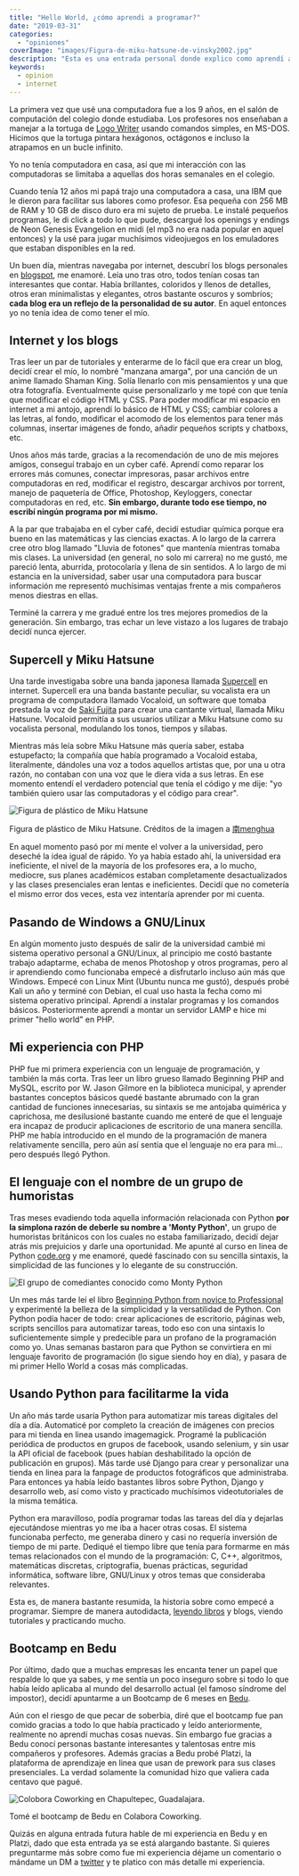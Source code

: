 ```yaml
---
title: "Hello World, ¿cómo aprendi a programar?"
date: "2019-03-31"
categories: 
  - "opiniones"
coverImage: "images/Figura-de-miku-hatsune-de-vinsky2002.jpg"
description: "Esta es una entrada personal donde explico como aprendí a programar por primera vez, primero en PHP y mis primeros contactos con Python."
keywords:
  - opinion
  - internet
---
```


La primera vez que usé una computadora fue a los 9 años, en el salón de computación del colegio donde estudiaba. Los profesores nos enseñaban a manejar a la tortuga de [Logo Writer](https://www.xataka.com/historia-tecnologica/tortuga-que-nos-enseno-a-programar-historia-logo-primer-lenguaje-programacion-disenado-para-ninos) usando comandos simples, en MS-DOS. Hicimos que la tortuga pintara hexágonos, octágonos e incluso la atrapamos en un bucle infinito.

Yo no tenía computadora en casa, así que mi interacción con las computadoras se limitaba a aquellas dos horas semanales en el colegio.

Cuando tenía 12 años mi papá trajo una computadora a casa, una IBM que le dieron para facilitar sus labores como profesor. Esa pequeña con 256 MB de RAM y 10 GB de disco duro era mi sujeto de prueba. Le instalé pequeños programas, le di click a todo lo que pude, descargué los openings y endings de Neon Genesis Evangelion en midi (el mp3 no era nada popular en aquel entonces) y la usé para jugar muchísimos videojuegos en los emuladores que estaban disponibles en la red.

Un buen día, mientras navegaba por internet, descubrí los blogs personales en [blogspot](https://www.blogger.com), me enamoré. Leía uno tras otro, todos tenían cosas tan interesantes que contar. Había brillantes, coloridos y llenos de detalles, otros eran minimalistas y elegantes, otros bastante oscuros y sombríos; **cada blog era un reflejo de la personalidad de su autor**. En aquel entonces yo no tenía idea de como tener el mío.

## Internet y los blogs

Tras leer un par de tutoriales y enterarme de lo fácil que era crear un blog, decidí crear el mío, lo nombré "manzana amarga", por una canción de un anime llamado Shaman King. Solía llenarlo con mis pensamientos y una que otra fotografía. Eventualmente quise personalizarlo y me topé con que tenía que modificar el código HTML y CSS. Para poder modificar mi espacio en internet a mi antojo, aprendí lo básico de HTML y CSS; cambiar colores a las letras, al fondo, modificar el acomodo de los elementos para tener más columnas, insertar imágenes de fondo, añadir pequeños scripts y chatboxs, etc.

Unos años más tarde, gracias a la recomendación de uno de mis mejores amigos, conseguí trabajo en un cyber café. Aprendí como reparar los errores más comunes, conectar impresoras, pasar archivos entre computadoras en red, modificar el registro, descargar archivos por torrent, manejo de paquetería de Office, Photoshop, Keyloggers, conectar computadoras en red, etc. **Sin embargo, durante todo ese tiempo, no escribí ningún programa por mi mismo.**

A la par que trabajaba en el cyber café, decidí estudiar química porque era bueno en las matemáticas y las ciencias exactas. A lo largo de la carrera cree otro blog llamado "Lluvia de fotones" que mantenía mientras tomaba mis clases. La universidad (en general, no solo mi carrera) no me gustó, me pareció lenta, aburrida, protocolaría y llena de sin sentidos. A lo largo de mi estancia en la universidad, saber usar una computadora para buscar información me representó muchísimas ventajas frente a mis compañeros menos diestras en ellas.

Terminé la carrera y me gradué entre los tres mejores promedios de la generación. Sin embargo, tras echar un leve vistazo a los lugares de trabajo decidí nunca ejercer.

## Supercell y Miku Hatsune

Una tarde investigaba sobre una banda japonesa llamada [Supercell](https://www.supercell.jp/english.html) en internet. Supercell era una banda bastante peculiar, su vocalista era un programa de computadora llamado Vocaloid, un software que tomaba prestada la voz de [Saki Fujita](https://es.wikipedia.org/wiki/Saki_Fujita) para crear una cantante virtual, llamada Miku Hatsune. Vocaloid permitía a sus usuarios utilizar a Miku Hatsune como su vocalista personal, modulando los tonos, tiempos y sílabas.

Mientras más leía sobre Miku Hatsune más quería saber, estaba estupefacto; la compañía que había programado a Vocaloid estaba, literalmente, dándoles una voz a todos aquellos artistas que, por una u otra razón, no contaban con una voz que le diera vida a sus letras. En ese momento entendí el verdadero potencial que tenía el código y me dije: "yo también quiero usar las computadoras y el código para crear".

![Figura de plástico de Miku Hatsune](images/FiguraDeMikuHatsune.jpg)

Figura de plástico de Miku Hatsune. Créditos de la imagen a [南menghua](https://pixabay.com/es/users/%E5%8D%97menghua-19298964/)

En aquel momento pasó por mi mente el volver a la universidad, pero deseché la idea igual de rápido. Yo ya había estado ahí, la universidad era ineficiente, el nivel de la mayoría de los profesores era, a lo mucho, mediocre, sus planes académicos estaban completamente desactualizados y las clases presenciales eran lentas e ineficientes. Decidí que no cometería el mismo error dos veces, esta vez intentaría aprender por mi cuenta.

## Pasando de Windows a GNU/Linux

En algún momento justo después de salir de la universidad cambié mi sistema operativo personal a GNU/Linux, al principio me costó bastante trabajo adaptarme, echaba de menos Photoshop y otros programas, pero al ir aprendiendo como funcionaba empecé a disfrutarlo incluso aún más que Windows. Empecé con Linux Mint (Ubuntu nunca me gustó), después probé Kali un año y terminé con Debian, el cual uso hasta la fecha como mi sistema operativo principal. Aprendí a instalar programas y los comandos básicos. Posteriormente aprendí a montar un servidor LAMP e hice mi primer "hello world" en PHP.

## Mi experiencia con PHP

PHP fue mi primera experiencia con un lenguaje de programación, y también la más corta. Tras leer un libro grueso llamado Beginning PHP and MySQL, escrito por W. Jason Gilmore en la biblioteca municipal, y aprender bastantes conceptos básicos quedé bastante abrumado con la gran cantidad de funciones innecesarias, su sintaxis se me antojaba quimérica y caprichosa, me desilusioné bastante cuando me enteré de que el lenguaje era incapaz de producir aplicaciones de escritorio de una manera sencilla. PHP me había introducido en el mundo de la programación de manera relativamente sencilla, pero aún así sentía que el lenguaje no era para mi... pero después llegó Python.

## El lenguaje con el nombre de un grupo de humoristas

Tras meses evadiendo toda aquella información relacionada con Python **por la simplona razón de deberle su nombre a 'Monty Python'**, un grupo de humoristas británicos con los cuales no estaba familiarizado, decidí dejar atrás mis prejuicios y darle una oportunidad. Me apunté al curso en linea de Python [code.org](https://code.org/) y me enamoré, quedé fascinado con su sencilla sintaxis, la simplicidad de las funciones y lo elegante de su construcción.

![El grupo de comediantes conocido como Monty Python](images/ElGrupoDeComediantesMontyPython.jpg "Fotografía del grupo de comediantes conocido como Monthy Python, del cual toma su nombre el lenguaje de programación.")

Un mes más tarde leí el libro [Beginning Python from novice to Professional](/aprender-python-desde-cero-resena-de-beginning-python/) y experimenté la belleza de la simplicidad y la versatilidad de Python. Con Python podía hacer de todo: crear aplicaciones de escritorio, páginas web, scripts sencillos para automatizar tareas, todo eso con una sintaxis lo suficientemente simple y predecible para un profano de la programación como yo. Unas semanas bastaron para que Python se convirtiera en mi lenguaje favorito de programación (lo sigue siendo hoy en día), y pasara de mi primer Hello World a cosas más complicadas.

## Usando Python para facilitarme la vida

Un año más tarde usaría Python para automatizar mis tareas digitales del día a día. Automaticé por completo la creación de imágenes con precios para mi tienda en linea usando imagemagick. Programé la publicación periódica de productos en grupos de facebook, usando selenium, y sin usar la API oficial de facebook (pues habían deshabilitado la opción de publicación en grupos). Más tarde usé Django para crear y personalizar una tienda en linea para la fanpage de productos fotográficos que administraba. Para entonces ya había leído bastantes libros sobre Python, Django y desarrollo web, así como visto y practicado muchísimos videotutoriales de la misma temática.

Python era maravilloso, podía programar todas las tareas del día y dejarlas ejecutándose mientras yo me iba a hacer otras cosas. El sistema funcionaba perfecto, me generaba dinero y casi no requería inversión de tiempo de mi parte. Dediqué el tiempo libre que tenía para formarme en más temas relacionados con el mundo de la programación: C, C++, algoritmos, matemáticas discretas, criptografía, buenas prácticas, seguridad informática, software libre, GNU/Linux y otros temas que consideraba relevantes.

Esta es, de manera bastante resumida, la historia sobre como empecé a programar. Siempre de manera autodidacta, [leyendo libros](/pages/libros-que-he-leido-y-resenas) y blogs, viendo tutoriales y practicando mucho.

## Bootcamp en Bedu

Por último, dado que a muchas empresas les encanta tener un papel que respalde lo que ya sabes, y me sentía un poco inseguro sobre si todo lo que había leído aplicaba al mundo del desarrollo actual (el famoso síndrome del impostor), decidí apuntarme a un Bootcamp de 6 meses en [Bedu](https://bedu.org).

Aún con el riesgo de que pecar de soberbia, diré que el bootcamp fue pan comido gracias a todo lo que había practicado y leído anteriormente, realmente no aprendí muchas cosas nuevas. Sin embargo fue gracias a Bedu conocí personas bastante interesantes y talentosas entre mis compañeros y profesores. Además gracias a Bedu probé Platzi, la plataforma de aprendizaje en linea que usan de prework para sus clases presenciales. La verdad solamente la comunidad hizo que valiera cada centavo que pagué.

![Colobora Coworking en Chapultepec, Guadalajara.](images/ColaboraCoworking.jpg "Imagen tomada del sitio web de Colabora.")

Tomé el bootcamp de Bedu en Colabora Coworking. 

Quizás en alguna entrada futura hable de mi experiencia en Bedu y en Platzi, dado que esta entrada ya se está alargando bastante. Si quieres preguntarme más sobre como fue mi experiencia déjame un comentario o mándame un DM a [twitter](https://twitter.com/hello_wired) y te platico con más detalle mi experiencia.
